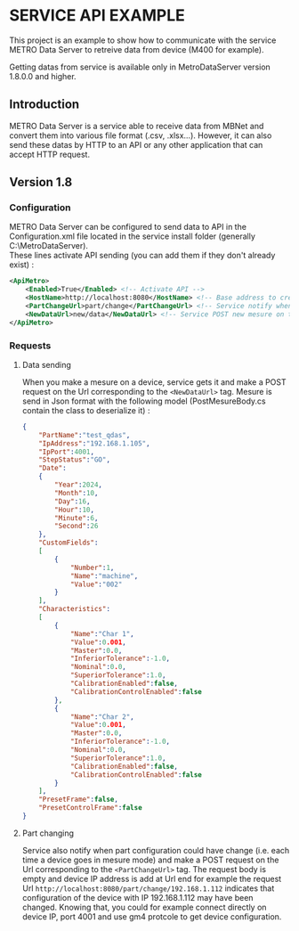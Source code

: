 
# SERVICE API EXAMPLE  

This project is an example to show how to communicate with the service METRO Data Server to retreive data from device (M400 for example).  

Getting datas from service is available only in MetroDataServer version 1.8.0.0 and higher.  

## Introduction  

METRO Data Server is a service able to receive data from MBNet and convert them into various file format (.csv, .xlsx...). However, it can also send these datas by HTTP to an API or any other application that can accept HTTP request.  

## Version 1.8  

### Configuration  

METRO Data Server can be configured to send data to API in the Configuration.xml file located in the service install folder (generally C:\MetroDataServer).  
These lines activate API sending (you can add them if they don't already exist) :

```xml
<ApiMetro>
    <Enabled>True</Enabled> <!-- Activate API --> 
    <HostName>http://localhost:8080</HostName> <!-- Base address to create Url --> 
    <PartChangeUrl>part/change</PartChangeUrl> <!-- Service notify when part change by a POST request on this Url -->
    <NewDataUrl>new/data</NewDataUrl> <!-- Service POST new mesure on this Url -->
</ApiMetro>
```

### Requests  

1. Data sending  

    When you make a mesure on a device, service gets it and make a POST request on the Url corresponding to the `<NewDataUrl>` tag. Mesure is send in Json format with the following model (PostMesureBody.cs contain the class to deserialize it) :  

    ```json
    {
        "PartName":"test_qdas",
        "IpAddress":"192.168.1.105",
        "IpPort":4001,
        "StepStatus":"GO",
        "Date":
        {
            "Year":2024,
            "Month":10,
            "Day":16,
            "Hour":10,
            "Minute":6,
            "Second":26
        },
        "CustomFields":
        [
            {
                "Number":1,
                "Name":"machine",
                "Value":"002"
            }
        ],
        "Characteristics":
        [
            {
                "Name":"Char 1",
                "Value":0.001,
                "Master":0.0,
                "InferiorTolerance":-1.0,
                "Nominal":0.0,
                "SuperiorTolerance":1.0,
                "CalibrationEnabled":false,
                "CalibrationControlEnabled":false
            },
            {
                "Name":"Char 2",
                "Value":0.001,
                "Master":0.0,
                "InferiorTolerance":-1.0,
                "Nominal":0.0,
                "SuperiorTolerance":1.0,
                "CalibrationEnabled":false,
                "CalibrationControlEnabled":false
            }
        ],
        "PresetFrame":false,
        "PresetControlFrame":false
    }
    ```

2. Part changing  

    Service also notify when part configuration could have change (i.e. each time a device goes in mesure mode) and make a POST request on the Url corresponding to the `<PartChangeUrl>` tag. The request body is empty and device IP address is add at Url end for example the request Url `http://localhost:8080/part/change/192.168.1.112` indicates that configuration of the device with IP 192.168.1.112 may have been changed. Knowing that, you could for example connect directly on device IP, port 4001 and use gm4 protcole to get device configuration.  

